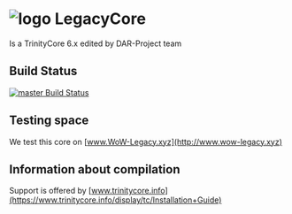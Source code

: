 # ![logo](http://legacy3d.biz/img/logo.png) LegacyCore
Is a TrinityCore 6.x edited by DAR-Project team

## Build Status
[![master Build Status](https://travis-ci.org/alex1kiss/LegacyCore_6.x.x.svg?branch=master)](https://travis-ci.org/alex1kiss/LegacyCore_6.x.x)

## Testing space
We test this core on [www.WoW-Legacy.xyz](http://www.wow-legacy.xyz)

## Information about compilation
Support is offered by [www.trinitycore.info](https://www.trinitycore.info/display/tc/Installation+Guide)

